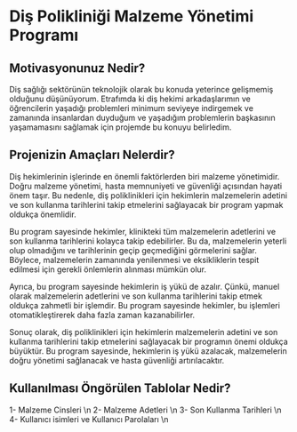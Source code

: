 # Diş Polikliniği Malzeme Yönetimi Programı 

## Motivasyonunuz Nedir?

Diş sağlığı sektörünün teknolojik olarak bu konuda yeterince gelişmemiş olduğunu düşünüyorum. Etrafımda ki diş hekimi arkadaşlarımın ve öğrencilerin yaşadığı problemleri minimum seviyeye indirgemek ve zamanında insanlardan duyduğum ve yaşadığım problemlerin başkasının yaşamamasını sağlamak için projemde bu konuyu belirledim.

## Projenizin Amaçları Nelerdir?

Diş hekimlerinin işlerinde en önemli faktörlerden biri malzeme yönetimidir. Doğru malzeme yönetimi, hasta memnuniyeti ve güvenliği açısından hayati önem taşır. Bu nedenle, diş poliklinikleri için hekimlerin malzemelerin adetini ve son kullanma tarihlerini takip etmelerini sağlayacak bir program yapmak oldukça önemlidir.

Bu program sayesinde hekimler, klinikteki tüm malzemelerin adetlerini ve son kullanma tarihlerini kolayca takip edebilirler. Bu da, malzemelerin yeterli olup olmadığını ve tarihlerinin geçip geçmediğini görmelerini sağlar. Böylece, malzemelerin zamanında yenilenmesi ve eksikliklerin tespit edilmesi için gerekli önlemlerin alınması mümkün olur.

Ayrıca, bu program sayesinde hekimlerin iş yükü de azalır. Çünkü, manuel olarak malzemelerin adetlerini ve son kullanma tarihlerini takip etmek oldukça zahmetli bir işlemdir. Bu program sayesinde hekimler, bu işlemleri otomatikleştirerek daha fazla zaman kazanabilirler.

Sonuç olarak, diş poliklinikleri için hekimlerin malzemelerin adetini ve son kullanma tarihlerini takip etmelerini sağlayacak bir programın önemi oldukça büyüktür. Bu program sayesinde, hekimlerin iş yükü azalacak, malzemelerin doğru yönetimi sağlanacak ve hasta güvenliği artırılacaktır.

## Kullanılması Öngörülen Tablolar Nedir?
1- Malzeme Cinsleri \n
2- Malzeme Adetleri \n
3- Son Kullanma Tarihleri \n
4- Kullanıcı isimleri ve Kullanıcı Parolaları \n
